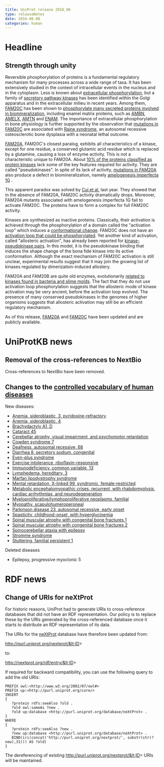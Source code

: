 ```yaml
---
title: UniProt release 2016_06
type: releaseNotes
date: 2016-06-08
categories: human
---
```


# Headline

## Strength through unity

Reversible phosphorylation of proteins is a fundamental regulatory mechanism for many processes across a wide range of taxa. It has been extensively studied in the context of intracellular events in the nucleus and in the cytoplasm. Less is known about [extracellular phosphorylation](https://www.ncbi.nlm.nih.gov/pubmed/18702456,19824718,19941383,20659418,21299198), but a family of [secretory pathway kinases](https://www.ncbi.nlm.nih.gov/pubmed/18635802,22582013,25171405) has been identified within the Golgi apparatus and in the extracellular milieu in recent years. Among them, [FAM20C](http://www.uniprot.org/uniprotkb?query=gene:FAM20C+AND+reviewed:yes) has been shown to [phosphorylate many secreted proteins involved in biomineralization](https://www.ncbi.nlm.nih.gov/pubmed/22582013,25789606), including enamel matrix proteins, such as [AMBN](http://www.uniprot.org/uniprotkb?query=gene:AMBN+AND+reviewed:yes), [AMELX](http://www.uniprot.org/uniprotkb?query=gene:AMELX+AND+reviewed:yes), [AMTN](http://www.uniprot.org/uniprotkb?query=gene:AMTN+AND+reviewed:yes) and [ENAM](http://www.uniprot.org/uniprotkb?query=gene:ENAM+AND+reviewed:yes). The importance of extracellular phosphorylation in bone physiology is further supported by the observation that [mutations in FAM20C](http://www.uniprot.org/uniprotkb/Q8IXL6#pathology_and_biotech) are associated with [Raine syndrome](http://www.uniprot.org/diseases/DI-02244), an autosomal recessive osteosclerotic bone dysplasia with a neonatal lethal outcome.

[FAM20A](http://www.uniprot.org/uniprotkb?query=gene:FAM20A+AND+reviewed:yes), FAM20C's closest paralog, exhibits all characteristics of a kinase, except for one residue, a conserved glutamic acid residue which is replaced by a glutamine, causing a loss of enzyme activity. This is not a characteristic unique to FAM20A. About [10% of the proteins classified as protein kinases](https://www.ncbi.nlm.nih.gov/pubmed/24567368) lack some of the key features required for activity. They are called "pseudokinases". In spite of its lack of activity, [mutations in FAM20A](http://www.uniprot.org/uniprotkb/Q96MK3#pathology_and_biotech) also produce a defect in biomineralization, namely [amelogenesis imperfecta 1G](http://www.uniprot.org/diseases/DI-04208) .

This apparent paradox was solved by [Cui et al.](https://www.ncbi.nlm.nih.gov/pubmed/25789606) last year. They showed that in the absence of FAM20A, FAM20C activity dramatically drops. Moreover, FAM20A mutants associated with amelogenesis imperfecta 1G fail to activate FAM20C. The proteins have to form a complex for full FAM20C activity.

Kinases are synthesized as inactive proteins. Classically, their activation is achieved through the phosphorylation of a domain called the "activation loop" which induces a [conformational change](https://www.ncbi.nlm.nih.gov/pubmed/18787129). FAM20C does not have an [activation loop that could be phosphorylated](https://www.ncbi.nlm.nih.gov/pubmed/25946107). Yet another kind of activation, called "allosteric activation", has already been reported for [kinase-pseudokinase pairs](https://www.ncbi.nlm.nih.gov/pubmed/23993095,19892943,19513107,16777603). In this model, it is the pseudokinase binding that induces the shape change of the bona fide kinase into its active conformation. Although the exact mechanism of FAM20C activation is still unclear, experimental results suggest that it may join the growing list of kinases regulated by dimerization-induced allostery.

FAM20A and FAM20B are quite old enzymes, evolutionarily [related to kinases found in bacteria and slime molds](https://www.ncbi.nlm.nih.gov/pubmed/25946107). The fact that they do not use activation loop phosphorylation suggests that the allosteric mode of kinase activation may be very ancient, before the activation loop evolved. The presence of many conserved pseudokinases in the genomes of higher organisms suggests that allosteric activation may still be an efficient regulatory mechanism.

As of this release, [FAM20A](http://www.uniprot.org/uniprotkb?query=gene:FAM20A+AND+reviewed:yes) and [FAM20C](http://www.uniprot.org/uniprotkb?query=gene:FAM20C+AND+reviewed:yes) have been updated and are publicly available.

# UniProtKB news

## Removal of the cross-references to NextBio

Cross-references to NextBio have been removed.

## Changes to the [controlled vocabulary of human diseases](https://ftp.uniprot.org/pub/databases/uniprot/current_release/knowledgebase/complete/docs/humdisease)

New diseases:

- [Anemia, sideroblastic, 3, pyridoxine-refractory](http://www.uniprot.org/diseases/DI-04678)
- [Anemia, sideroblastic, 4](http://www.uniprot.org/diseases/DI-04677)
- [Brachydactyly A1, D](http://www.uniprot.org/diseases/DI-04670)
- [Cataract 45](http://www.uniprot.org/diseases/DI-04671)
- [Cerebellar atrophy, visual impairment, and psychomotor retardation](http://www.uniprot.org/diseases/DI-04673)
- [Cowden syndrome 7](http://www.uniprot.org/diseases/DI-04679)
- [Deafness, autosomal recessive, 68](http://www.uniprot.org/diseases/DI-04685)
- [Diarrhea 8, secretory sodium, congenital](http://www.uniprot.org/diseases/DI-04683)
- [Even-plus syndrome](http://www.uniprot.org/diseases/DI-04676)
- [Exercise intolerance, riboflavin-responsive](http://www.uniprot.org/diseases/DI-04667)
- [Immunodeficiency, common variable, 13](http://www.uniprot.org/diseases/DI-04688)
- [Lymphedema, hereditary, 3](http://www.uniprot.org/diseases/DI-04669)
- [Marfan lipodystrophy syndrome](http://www.uniprot.org/diseases/DI-04689)
- [Mental retardation, X-linked 99, syndromic, female-restricted](http://www.uniprot.org/diseases/DI-04666)
- [Metabolic encephalomyopathic crises, recurrent, with rhabdomyolysis, cardiac arrhythmias, and neurodegeneration](http://www.uniprot.org/diseases/DI-04674)
- [Myeloproliferative/lymphoproliferative neoplasms, familial](http://www.uniprot.org/diseases/DI-04687)
- [Myopathy, scapulohumeroperoneal](http://www.uniprot.org/diseases/DI-04672)
- [Parkinson disease 23, autosomal recessive, early onset](http://www.uniprot.org/diseases/DI-04668)
- [Spasticity, childhood-onset, with hyperglycinemia](http://www.uniprot.org/diseases/DI-04680)
- [Spinal muscular atrophy with congenital bone fractures 1](http://www.uniprot.org/diseases/DI-04681)
- [Spinal muscular atrophy with congenital bone fractures 2](http://www.uniprot.org/diseases/DI-04682)
- [Spinocerebellar ataxia with epilepsy](http://www.uniprot.org/diseases/DI-04684)
- [Stromme syndrome](http://www.uniprot.org/diseases/DI-04686)
- [Stuttering, familial persistent 1](http://www.uniprot.org/diseases/DI-04675)

Deleted diseases

- Epilepsy, progressive myoclonic 5

# RDF news

## Change of URIs for neXtProt

For historic reasons, UniProt had to generate URIs to cross-reference databases that did not have an RDF representation. Our policy is to replace these by the URIs generated by the cross-referenced database once it starts to distribute an RDF representation of its data.

The URIs for the [neXtProt](http://www.nextprot.org/) database have therefore been updated from:

http://purl.uniprot.org/nextprot/&lt;ID&gt;

to:

http://nextprot.org/rdf/entry/&lt;ID&gt;

If required for backward compatibility, you can use the following query to add the old URIs:

    PREFIX owl:<http://www.w3.org/2002/07/owl#>
    PREFIX up:<http://purl.uniprot.org/core/>
    INSERT
    {
       ?protein rdfs:seeAlso ?old .
       ?old owl:sameAs ?new .
       ?old up:database <http://purl.uniprot.org/database/neXtProt> .
    }
    WHERE
    {
       ?protein rdfs:seeAlso ?new .
       ?new up:database <http://purl.uniprot.org/database/neXtProt> .
       BIND(iri(concat('http://purl.uniprot.org/nextprot/', substr(str(?new),31))) AS ?old)
    }

The dereferencing of existing http://purl.uniprot.org/nextprot/&lt;ID&gt; URIs will be maintained.
